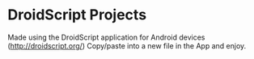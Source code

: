 # DroidScript Projects

Made using the DroidScript application for Android devices (http://droidscript.org/)
Copy/paste into a new file in the App and enjoy.
